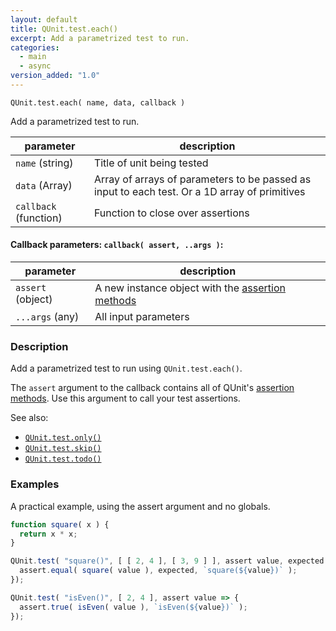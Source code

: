 ```yaml
---
layout: default
title: QUnit.test.each()
excerpt: Add a parametrized test to run.
categories:
  - main
  - async
version_added: "1.0"
---
```


`QUnit.test.each( name, data, callback )`

Add a parametrized test to run.

| parameter | description |
|-----------|-------------|
| `name` (string) | Title of unit being tested |
| `data` (Array) | Array of arrays of parameters to be passed as input to each test. Or a 1D array of primitives |
| `callback` (function) | Function to close over assertions |

#### Callback parameters: `callback( assert, ..args )`:

| parameter | description |
|-----------|-------------|
| `assert` (object) | A new instance object with the [assertion methods](../assert/index.md) |
| `...args` (any) | All input parameters |

### Description

Add a parametrized test to run using `QUnit.test.each()`.

The `assert` argument to the callback contains all of QUnit's [assertion methods](../assert/index.md). Use this argument to call your test assertions.

See also:
* [`QUnit.test.only()`](./test.only.md)
* [`QUnit.test.skip()`](./test.skip.md)
* [`QUnit.test.todo()`](./test.todo.md)


### Examples

A practical example, using the assert argument and no globals.

```js
function square( x ) {
  return x * x;
}

QUnit.test( "square()", [ [ 2, 4 ], [ 3, 9 ] ], assert value, expected => {
  assert.equal( square( value ), expected, `square(${value})` );
});

QUnit.test( "isEven()", [ 2, 4 ], assert value => {
  assert.true( isEven( value ), `isEven(${value})` );
});
```
